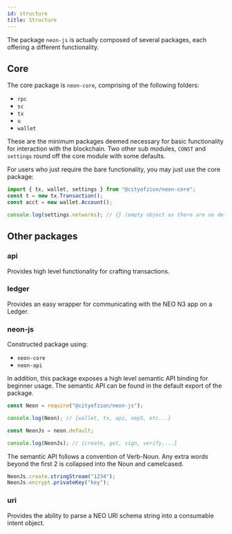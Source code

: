 ```yaml
---
id: structure
title: Structure
---
```


The package `neon-js` is actually composed of several packages, each offering a
different functionality.

## Core

The core package is `neon-core`, comprising of the following folders:

- `rpc`
- `sc`
- `tx`
- `u`
- `wallet`

These are the minimum packages deemed necessary for basic functionality for
interaction with the blockchain. Two other sub modules, `CONST` and `settings`
round off the core module with some defaults.

For users who just require the bare functionality, you may just use the core
package:

```js
import { tx, wallet, settings } from "@cityofzion/neon-core";
const t = new tx.Transaction();
const acct = new wallet.Account();

console.log(settings.networks); // {} (empty object as there are no defaults)
```

## Other packages

### api
Provides high level functionality for crafting transactions.

### ledger

Provides an easy wrapper for communicating with the NEO N3 app on a Ledger.

### neon-js

Constructed package using:

- `neon-core`
- `neon-api`

In addition, this package exposes a high level semantic API binding for beginner usage. The semantic API can be found in the default export of the package.

```js
const Neon = require("@cityofzion/neon-js");

console.log(Neon); // {wallet, tx, api, nep5, etc...}

const NeonJs = neon.default;

console.log(NeonJs); // {create, get, sign, verify,...}
```

The semantic API follows a convention of Verb-Noun. Any extra words beyond the first 2 is collapsed into the Noun and camelcased.

```js
NeonJs.create.stringStream("1234");
NeonJs.encrypt.privateKey("key");
```

### uri

Provides the ability to parse a NEO URI schema string into a consumable intent object.
